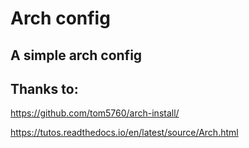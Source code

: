 # Arch config
## A simple arch config

## Thanks to:

https://github.com/tom5760/arch-install/

https://tutos.readthedocs.io/en/latest/source/Arch.html
